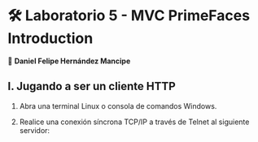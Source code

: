 # :hammer_and_wrench: Laboratorio 5 - MVC PrimeFaces Introduction

:pushpin: **Daniel Felipe Hernández Mancipe**
<br/>

## I. Jugando a ser un cliente HTTP

1.  Abra una terminal Linux o consola de comandos Windows.

2.  Realice una conexión síncrona TCP/IP a través de Telnet al siguiente servidor: 